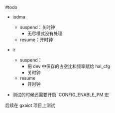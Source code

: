 #todo


- iodma
	- suspend：关时钟
		- 无尽模式没有处理
	- resume：开时钟
- ir
	- suspend：
		- 把 dev 中保存的占空比和频率赋给 hal_cfg
		- 关时钟
	- resume
		- 开时钟



- 测试的时候还需要开启  CONFIG_ENABLE_PM 宏


后续在 gxaiot 项目上测试